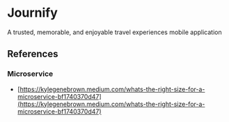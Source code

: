# Journify

A trusted, memorable, and enjoyable travel experiences mobile application

## References

### Microservice

- [https://kylegenebrown.medium.com/whats-the-right-size-for-a-microservice-bf1740370d47](https://kylegenebrown.medium.com/whats-the-right-size-for-a-microservice-bf1740370d47)
